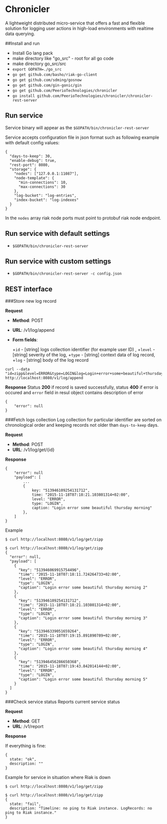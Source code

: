 # Chronicler

A lightweight distributed micro-service that offers a fast and flexible solution for logging user actions in high-load environments with realtime data querying.

##Install and run

- Install Go lang pack
- make directory like "go_src" - root for all go code
- make directory go_src/src
- `export GOPATH=./go_src`
- `go get github.com/basho/riak-go-client`
- `go get github.com/sdming/gosnow`
- `go get github.com/gin-gonic/gin`
- `go get github.com/PeerioTechnologies/chronicler`
- `go install github.com/PeerioTechnologies/chronicler/chronicler-rest-server`

## Run service
Service binary will appear as the `$GOPATH/bin/chronicler-rest-server`

Service accepts configuration file in json format such as following example with default config values:
```
{
  "days-to-keep": 30,
  "enable-debug": true,
  "rest-port": 8080,
  "storage": {
    "nodes": ["127.0.0.1:11087"],
    "node-template": {
      "min-connections": 10,
      "max-connections": 30
    },
    "log-bucket": "log-entries",
    "index-bucket": "log-indexes"
  }
}
```

In the `nodes` array riak node ports must point to protobuf riak node endpoint.

## Run service with default settings

- `$GOPATH/bin/chronicler-rest-server`

## Run service with custom settings

- `$GOPATH/bin/chronicler-rest-server -c config.json`

## REST interface

###Store new log record

**Request**
- **Method**: POST
- **URL**: /v1/log/append
- **Form fields**:

	+`id` - [string] logs collection identifier (for example user ID) , 
 	+`level` - [string] severity of the log,
 	+`type` - [string] context data of log record, 
 	+`log` - [string] body of the log record

```
curl --data "id=zipp&level=ERROR&type=LOGIN&log=Login+error+some+beautiful+thursday+morning" http://localhost:8080/v1/log/append

```

**Response**
Status **200** if record is saved successfully, status **400** if error is occured and `error` field in resul object contains description of error
```
{
	"error": null 
}
```

###Fetch logs collection
Log collection for particular identifier are sorted on chronological order and keeping records not older than `days-to-keep` days.

**Request**
- **Method**: POST
- **URL**: /v1/log/get/{id}

**Response**
```
{
	"error": null
	"payload": [
		...
		{
			key: "513946109254131712",
			time: "2015-11-18T07:18:21.103801314+02:00",
			level: "ERROR",
			type: "LOGIN",
			caption: "Login error some beautiful thursday morning"
		},
	]
}
```
Example

```
$ curl http://localhost:8080/v1/log/get/zipp

$ curl http://localhost:8080/v1/log/get/zipp
{
  "error": null,
  "payload": [
    {
      "key": "513946069915754496",
      "time": "2015-11-18T07:18:11.724264733+02:00",
      "level": "ERROR",
      "type": "LOGIN",
      "caption": "Login error some beautiful thursday morning 2"
    },
    {
      "key": "513946109254131712",
      "time": "2015-11-18T07:18:21.103801314+02:00",
      "level": "ERROR",
      "type": "LOGIN",
      "caption": "Login error some beautiful thursday morning 3"
    },
    {
      "key": "513946339051659264",
      "time": "2015-11-18T07:19:15.891890789+02:00",
      "level": "ERROR",
      "type": "LOGIN",
      "caption": "Login error some beautiful thursday morning 4"
    },
    {
      "key": "513946456286650368",
      "time": "2015-11-18T07:19:43.842014144+02:00",
      "level": "ERROR",
      "type": "LOGIN",
      "caption": "Login error some beautiful thursday morning 5"
    }
  ]
}
```


###Check service status
Reports current service status

**Request**
- **Method**: GET
- **URL**: /v1/report

**Response**

If everything is fine:

```
{
  state: "ok",
  description: ""
}
```
Example for service in situation where Riak is down

```
$ curl http://localhost:8080/v1/log/get/zipp

$ curl http://localhost:8080/v1/log/get/zipp
{
  state: "fail",
  description: "Timeline: no ping to Riak instance. LogRecords: no ping to Riak instance."
}
```